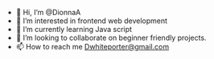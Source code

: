 - 👋 Hi, I’m @DionnaA
- 👀 I’m interested in frontend web development
- 🌱 I’m currently learning Java script
- 💞️ I’m looking to collaborate on beginner friendly projects.
- 📫 How to reach me Dwhiteporter@gmail.com

<!---
DionnaA/DionnaA is a ✨ special ✨ repository because its `README.md` (this file) appears on your GitHub profile.
You can click the Preview link to take a look at your changes.
--->
